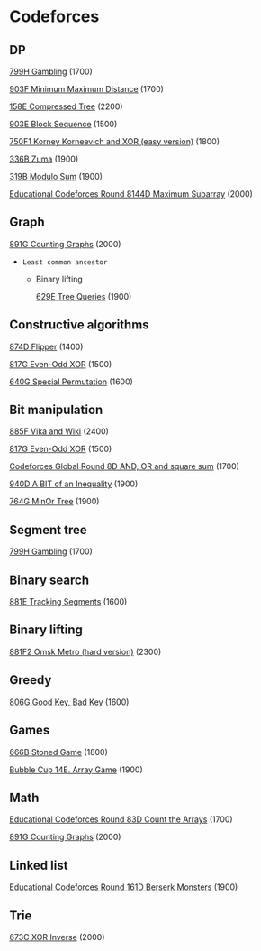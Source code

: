 # Codeforces



## DP

[799H Gambling](is.gd/3OU1N8) (1700)

[903F Minimum Maximum Distance](https://codeforces.com/contest/1881/problem/F) (1700)

[158E Compressed Tree](https://codeforces.com/contest/1901/problem/E) (2200)

[903E Block Sequence](https://codeforces.com/contest/1881/problem/E) (1500)

[750F1 Korney Korneevich and XOR (easy version)](https://codeforces.com/problemset/problem/1582/F1) (1800)

[336B Zuma](https://codeforces.com/problemset/problem/607/B) (1900)

[319B Modulo Sum](https://codeforces.com/problemset/problem/577/B) (1900)

[Educational Codeforces Round 8144D Maximum Subarray](https://codeforces.com/problemset/problem/1796/D) (2000)



## Graph

[891G Counting Graphs](https://codeforces.com/problemset/problem/1857/G) (2000)



* ``Least common ancestor`` 

  * Binary lifting

    [629E Tree Queries](https://codeforces.com/problemset/problem/1328/E) (1900)







## Constructive algorithms

[874D Flipper](https://codeforces.com/contest/1833/problem/D) (1400)

[817G Even-Odd XOR](https://codeforces.com/contest/1722/problem/G) (1500)

[640G Special Permutation](https://codeforces.com/contest/1352/problem/G) (1600)



## Bit manipulation

[885F Vika and Wiki](https://codeforces.com/contest/1848/problem/F) (2400)

[817G Even-Odd XOR](https://codeforces.com/contest/1722/problem/G) (1500)

[Codeforces Global Round 8D AND, OR and square sum](https://codeforces.com/contest/1368) (1700)

[940D A BIT of an Inequality](https://codeforces.com/problemset/problem/1957/D) (1900)

[764G MinOr Tree](https://codeforces.com/problemset/problem/1624/G) (1900)



## Segment tree

[799H Gambling](is.gd/3OU1N8) (1700)



## Binary search

[881E Tracking Segments](https://codeforces.com/contest/1843/problem/E) (1600)



## Binary lifting

[881F2 Omsk Metro (hard version)](https://codeforces.com/contest/1843/problem/F2) (2300)



## Greedy

[806G Good Key, Bad Key](https://codeforces.com/contest/1703/problem/G) (1600)



## Games

[666B Stoned Game](https://codeforces.com/problemset/problem/1396/B) (1800)

[Bubble Cup 14E. Array Game](https://codeforces.com/contest/1600) (1900)



## Math

[Educational Codeforces Round 83D Count the Arrays](https://codeforces.com/contest/1312) (1700)

[891G Counting Graphs](https://codeforces.com/problemset/problem/1857/G) (2000)



## Linked list

[Educational Codeforces Round 161D Berserk Monsters](https://codeforces.com/contest/1922/problem/D) (1900)



## Trie

[673C XOR Inverse](https://codeforces.com/problemset/problem/1416/C) (2000)



